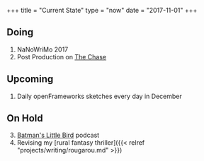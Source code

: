 +++
title = "Current State"
type = "now"
date = "2017-11-01"
+++

## Doing

1. NaNoWriMo 2017
2. Post Production on [The Chase](http://thechaseshort.com)

## Upcoming

1. Daily openFrameworks sketches every day in December

## On Hold

3. [Batman's Little Bird](http://batmanslittlebird.com) podcast
2. Revising my [rural fantasy thriller]({{< relref "projects/writing/rougarou.md" >}})
